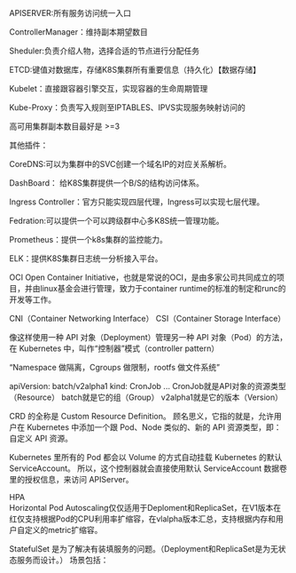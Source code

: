 APISERVER:所有服务访问统一入口

ControllerManager：维持副本期望数目

Sheduler:负责介绍人物，选择合适的节点进行分配任务

ETCD:键值对数据库，存储K8S集群所有重要信息（持久化）【数据存储】

Kubelet：直接跟容器引擎交互，实现容器的生命周期管理

Kube-Proxy：负责写入规则至IPTABLES、IPVS实现服务映射访问的



高可用集群副本数目最好是 >=3



其他插件：

CoreDNS:可以为集群中的SVC创建一个域名IP的对应关系解析。

DashBoard： 给K8S集群提供一个B/S的结构访问体系。

Ingress Controller：官方只能实现四层代理，Ingress可以实现七层代理。

Fedration:可以提供一个可以跨级群中心多K8S统一管理功能。

Prometheus：提供一个k8s集群的监控能力。

ELK：提供K8S集群日志统一分析接入平台。

OCI
Open Container Initiative，也就是常说的OCI，是由多家公司共同成立的项目，并由linux基金会进行管理，致力于container runtime的标准的制定和runc的开发等工作。

CNI（Container Networking Interface）
CSI（Container Storage Interface）

像这样使用一种 API 对象（Deployment）管理另一种 API 对象（Pod）的方法，在 Kubernetes 中，叫作“控制器”模式（controller pattern）

“Namespace 做隔离，Cgroups 做限制，rootfs 做文件系统”


apiVersion: batch/v2alpha1
kind: CronJob
...
CronJob就是API对象的资源类型（Resource）
batch就是它的组（Group）
v2alpha1就是它的版本（Version）

CRD 的全称是 Custom Resource Definition。
顾名思义，它指的就是，允许用户在 Kubernetes 中添加一个跟 Pod、Node 
类似的、新的 API 资源类型，即：自定义 API 资源。

Kubernetes 里所有的 Pod 都会以 Volume 的方式自动挂载 Kubernetes 的默认 ServiceAccount。
所以，这个控制器就会直接使用默认 ServiceAccount 数据卷里的授权信息，来访问 APIServer。



HPA  
    Horizontal Pod Autoscaling仅仅适用于Deploment和ReplicaSet，在V1版本在红仅支持根据Pod的CPU利用率扩缩容，在vlalpha版本汇总，支持根据内存和用户自定义的metric扩缩容。

StatefulSet 是为了解决有装填服务的问题。（Deployment和ReplicaSet是为无状态服务而设计。）	场景包括：
